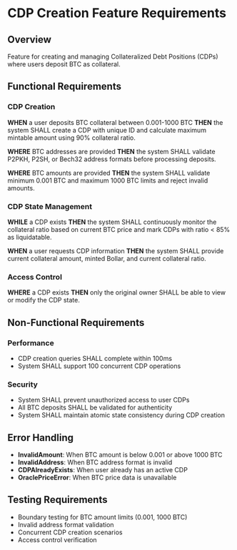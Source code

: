 # CDP Creation Feature Requirements

## Overview
Feature for creating and managing Collateralized Debt Positions (CDPs) where users deposit BTC as collateral.

## Functional Requirements

### CDP Creation
**WHEN** a user deposits BTC collateral between 0.001-1000 BTC **THEN** the system SHALL create a CDP with unique ID and calculate maximum mintable amount using 90% collateral ratio.

**WHERE** BTC addresses are provided **THEN** the system SHALL validate P2PKH, P2SH, or Bech32 address formats before processing deposits.

**WHERE** BTC amounts are provided **THEN** the system SHALL validate minimum 0.001 BTC and maximum 1000 BTC limits and reject invalid amounts.

### CDP State Management
**WHILE** a CDP exists **THEN** the system SHALL continuously monitor the collateral ratio based on current BTC price and mark CDPs with ratio < 85% as liquidatable.

**WHEN** a user requests CDP information **THEN** the system SHALL provide current collateral amount, minted Bollar, and current collateral ratio.

### Access Control
**WHERE** a CDP exists **THEN** only the original owner SHALL be able to view or modify the CDP state.

## Non-Functional Requirements

### Performance
- CDP creation queries SHALL complete within 100ms
- System SHALL support 100 concurrent CDP operations

### Security
- System SHALL prevent unauthorized access to user CDPs
- All BTC deposits SHALL be validated for authenticity
- System SHALL maintain atomic state consistency during CDP creation

## Error Handling
- **InvalidAmount**: When BTC amount is below 0.001 or above 1000 BTC
- **InvalidAddress**: When BTC address format is invalid
- **CDPAlreadyExists**: When user already has an active CDP
- **OraclePriceError**: When BTC price data is unavailable

## Testing Requirements
- Boundary testing for BTC amount limits (0.001, 1000 BTC)
- Invalid address format validation
- Concurrent CDP creation scenarios
- Access control verification